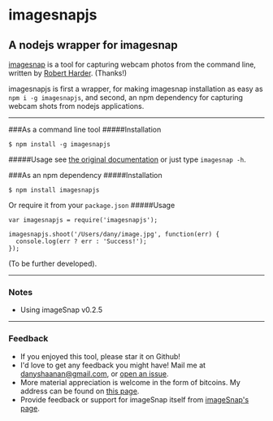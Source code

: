 # imagesnapjs
## A nodejs wrapper for imagesnap
[imagesnap](https://github.com/rharder/imagesnap) is a tool for capturing webcam photos from the command line,
written by [Robert Harder](https://github.com/rharder). (Thanks!)

imagesnapjs is first a wrapper, for making imagesnap installation as easy as `npm i -g imagesnapjs`,
and second, an npm dependency for capturing webcam shots from nodejs applications.

* * *
###As a command line tool
#####Installation
```
$ npm install -g imagesnapjs
```
#####Usage
see [the original documentation](https://github.com/rharder/imagesnap) or just type `imagesnap -h`.


###As an npm dependency
#####Installation
```
$ npm install imagesnapjs
```
Or require it from your `package.json`
#####Usage
```
var imagesnapjs = require('imagesnapjs');

imagesnapjs.shoot('/Users/dany/image.jpg', function(err) {
  console.log(err ? err : 'Success!');
});
```

(To be further developed).

* * *
### Notes
* Using imageSnap v0.2.5

* * *
### Feedback
* If you enjoyed this tool, please star it on Github!
* I'd love to get any feedback you might have! Mail me at danyshaanan@gmail.com, or [open an issue](https://github.com/danyshaanan/imagesnapjs/issues/new).
* More material appreciation is welcome in the form of bitcoins. My address can be found on [this page](http://danyshaanan.com/bitcoin).
* Provide feedback or support for imageSnap itself from [imageSnap's page](http://www.iharder.net/current/macosx/imagesnap/).

